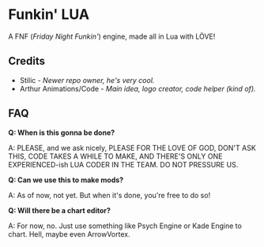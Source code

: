 # Funkin' LUA

A FNF (_Friday Night Funkin'_) engine, made all in Lua with LÖVE!

## Credits

- Stilic - _Newer repo owner, he's very cool._
- Arthur Animations/Code - _Main idea, logo creator, code helper (kind of)._

## FAQ

**Q: When is this gonna be done?**

A: PLEASE, and we ask nicely, PLEASE FOR THE LOVE OF GOD, DON'T ASK THIS, CODE TAKES A WHILE TO MAKE, AND THERE'S ONLY ONE EXPERIENCED-ish LUA CODER IN THE TEAM. DO NOT PRESSURE US.

**Q: Can we use this to make mods?**

A: As of now, not yet. But when it's done, you're free to do so!

**Q: Will there be a chart editor?**

A: For now, no. Just use something like Psych Engine or Kade Engine to chart. Hell, maybe even ArrowVortex.
